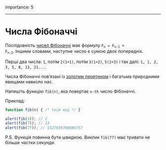 importance: 5

---

# Числа Фібоначчі

Послідовність [чисел Фібоначчі](https://uk.wikipedia.org/wiki/Послідовність_Фібоначчі) має формулу <code>F<sub>n</sub> = F<sub>n-1</sub> + F<sub>n-2</sub></code>. Іншими словами, наступне число є сумою двох попередніх.

Перші два числа: `1`, потім `2(1+1)`, потім `3(1+2)`, `5(2+3)` і так далі: `1, 1, 2, 3, 5, 8, 13, 21...`.

Числа Фібоначчі пов’язані із [золотим перетином](https://uk.wikipedia.org/wiki/Золотий_перетин) і багатьма природними явищами навколо нас.

Напишіть функцію `fib(n)`, яка повертає `n-th` число Фібоначчі.

Приклад:

```js
function fib(n) { /* твій код */ }

alert(fib(3)); // 2
alert(fib(7)); // 13
alert(fib(77)); // 5527939700884757
```

P.S. Функція повинна бути швидкою. Виклик `fib(77)` має тривати не більше частки секунди.
